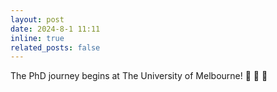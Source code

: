 ```yaml
---
layout: post
date: 2024-8-1 11:11
inline: true
related_posts: false
---
```


The PhD journey begins at The University of Melbourne! :star2: :star2: :star2:
